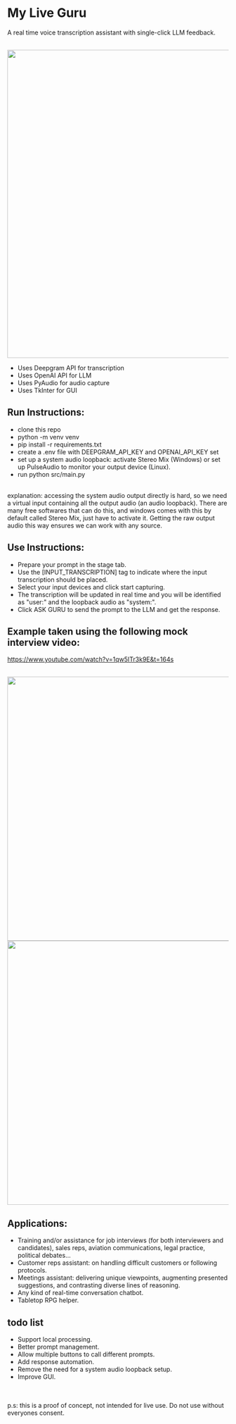 # My Live Guru

A real time voice transcription assistant with single-click LLM feedback.

<br><img src="https://github.com/badagui/my-live-guru/assets/18372659/d945c33a-dc38-47d5-abec-0d9bc8a6d488" width="700">

* Uses Deepgram API for transcription
* Uses OpenAI API for LLM
* Uses PyAudio for audio capture
* Uses TkInter for GUI

## Run Instructions:
* clone this repo
* python -m venv venv
* pip install -r requirements.txt
* create a .env file with DEEPGRAM_API_KEY and OPENAI_API_KEY set
* set up a system audio loopback: activate Stereo Mix (Windows) or set up PulseAudio to monitor your output device (Linux).
* run python src/main.py
  
<br>explanation: accessing the system audio output directly is hard, so we need a virtual input containing all the output audio (an audio loopback). There are many free softwares that can do this, and windows comes with this by default called Stereo Mix, just have to activate it. Getting the raw output audio this way ensures we can work with any source.

## Use Instructions:
* Prepare your prompt in the stage tab.
* Use the [INPUT_TRANSCRIPTION] tag to indicate where the input transcription should be placed.
* Select your input devices and click start capturing.
* The transcription will be updated in real time and you will be identified as "user:" and the loopback audio as "system:".
* Click ASK GURU to send the prompt to the LLM and get the response.

## Example taken using the following mock interview video:
https://www.youtube.com/watch?v=1qw5ITr3k9E&t=164s

<br><img src="https://github.com/badagui/my-live-guru/assets/18372659/19403ec8-a6ef-40c1-a5df-c506da7f30f7" width="600">
<br><img src="https://github.com/badagui/my-live-guru/assets/18372659/c06b4748-ba0e-4c5e-bec6-39adb4174bac" width="600">

## Applications:
* Training and/or assistance for job interviews (for both interviewers and candidates), sales reps, aviation communications, legal practice, political debates...
* Customer reps assistant: on handling difficult customers or following protocols.
* Meetings assistant: delivering unique viewpoints, augmenting presented suggestions, and contrasting diverse lines of reasoning.
* Any kind of real-time conversation chatbot.
* Tabletop RPG helper.

## todo list
* Support local processing.
* Better prompt management.
* Allow multiple buttons to call different prompts.
* Add response automation.
* Remove the need for a system audio loopback setup.
* Improve GUI.

<br><br>
p.s: this is a proof of concept, not intended for live use. Do not use without everyones consent.